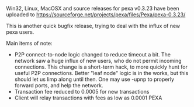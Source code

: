 Win32, Linux, MacOSX and source releases for pexa v0.3.23 have been uploaded to
https://sourceforge.net/projects/pexa/files/Pexa/pexa-0.3.23/

This is another quick bugfix release, trying to deal with the influx of new pexa users.

Main items of note:

* P2P connect-to-node logic changed to reduce timeout a bit.  The network saw a huge influx of new users, who do not permit incoming connections.  This change is a short-term hack, to more quickly hunt for useful P2P connections.  Better "leaf node" logic is in the works, but this should let us limp along until then.  One may use -upnp to properly forward ports, and help the network.
* Transaction fee reduced to 0.0005 for new transactions
* Client will relay transactions with fees as low as 0.0001 PEXA
